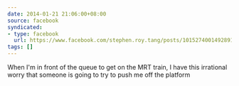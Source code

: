 ```yaml
---
date: 2014-01-21 21:06:00+08:00
source: facebook
syndicated:
- type: facebook
  url: https://www.facebook.com/stephen.roy.tang/posts/10152740014928912
tags: []
---
```


When I'm in front of the queue to get on the MRT train, I have this irrational worry that someone is going to try to push me off the platform